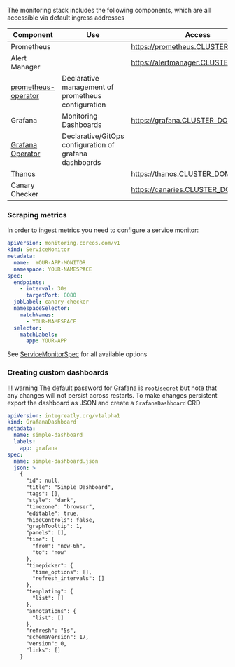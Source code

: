 The monitoring stack includes the following components, which are all accessible via default ingress addresses



| Component                                                    | Use                                                    | Access                              |
| ------------------------------------------------------------ | ------------------------------------------------------ | ----------------------------------- |
| Prometheus                                                   |                                                        | https://prometheus.CLUSTER_DOMAIN   |
| Alert Manager                                                |                                                        | https://alertmanager.CLUSTER_DOMAIN |
| [prometheus-operator](https://coreos.com/operators/prometheus/docs/latest/api.html) | Declarative management of prometheus configuration     |                                     |
| Grafana                                                      | Monitoring Dashboards                                  | https://grafana.CLUSTER_DOMAIN      |
| [Grafana Operator](https://github.com/integr8ly/grafana-operator/) | Declarative/GitOps configuration of grafana dashboards |                                     |
| [Thanos](https://thanos.io/)                                 |                                                        | https://thanos.CLUSTER_DOMAIN       |
| Canary Checker                                               |                                                        | https://canaries.CLUSTER_DOMAIN     |

### Scraping metrics

In order to ingest metrics you need to configure a service monitor:

```yaml
apiVersion: monitoring.coreos.com/v1
kind: ServiceMonitor
metadata:
  name:  YOUR-APP-MONITOR
  namespace: YOUR-NAMESPACE
spec:
  endpoints:
    - interval: 30s
      targetPort: 8080
  jobLabel: canary-checker
  namespaceSelector:
    matchNames:
      - YOUR-NAMESPACE
  selector:
    matchLabels:
      app: YOUR-APP
```

See [ServiceMonitorSpec](https://coreos.com/operators/prometheus/docs/latest/api.html#servicemonitorspec) for all available options

### Creating custom dashboards

!!! warning
    The default password for Grafana is `root`/`secret` but note that any changes will not persist across restarts. To make changes persistent export the dashboard as JSON
    and create a `GrafanaDashboard` CRD

```yaml
apiVersion: integreatly.org/v1alpha1
kind: GrafanaDashboard
metadata:
  name: simple-dashboard
  labels:
    app: grafana
spec:
  name: simple-dashboard.json
  json: >
    {
      "id": null,
      "title": "Simple Dashboard",
      "tags": [],
      "style": "dark",
      "timezone": "browser",
      "editable": true,
      "hideControls": false,
      "graphTooltip": 1,
      "panels": [],
      "time": {
        "from": "now-6h",
        "to": "now"
      },
      "timepicker": {
        "time_options": [],
        "refresh_intervals": []
      },
      "templating": {
        "list": []
      },
      "annotations": {
        "list": []
      },
      "refresh": "5s",
      "schemaVersion": 17,
      "version": 0,
      "links": []
    }
```